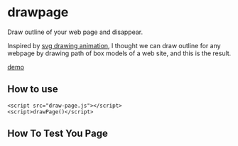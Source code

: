 drawpage
========

Draw outline of your web page and disappear.


Inspired by [svg drawing animation](http://tympanus.net/Development/SVGDrawingAnimation/), I thought we can draw outline for any webpage by drawing path of box models of a web site, and this is the result.

[demo](demo1.html)

How to use
----------

    <script src="draw-page.js"></script>
    <script>drawPage()</script>

How To Test You Page
----------------------
